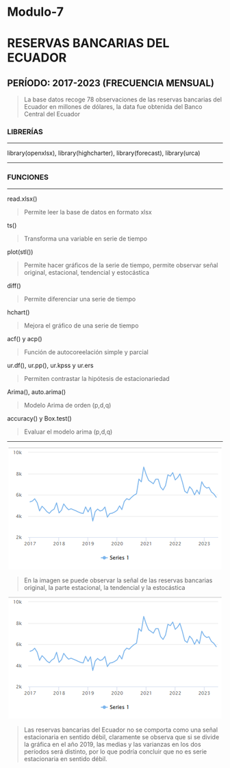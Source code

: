 # Modulo-7
# RESERVAS BANCARIAS DEL ECUADOR
## PERÍODO: 2017-2023 (FRECUENCIA MENSUAL)
> La base datos recoge 78 observaciones de las reservas bancarias del Ecuador en millones de dólares, la data fue obtenida del Banco Central del Ecuador

### LIBRERÍAS
------------
library(openxlsx), library(highcharter), library(forecast), library(urca)

------------

### FUNCIONES
------------
read.xlsx()
> Permite leer la base de datos en formato xlsx

ts()
> Transforma una variable en serie de tiempo

plot(stl())
> Permite hacer gráficos de la serie de tiempo, permite observar señal original, estacional, tendencial y estocástica

diff()
> Permite diferenciar una serie de tiempo

hchart()
> Mejora el gráfico de una serie de tiempo

acf() y acp()
> Función de autocoreelación simple y parcial

ur.df(), ur.pp(), ur.kpss y ur.ers
> Permiten contrastar la hipótesis de estacionariedad

Arima(), auto.arima()
> Modelo Arima de orden (p,d,q)

accuracy() y Box.test()
> Evaluar el modelo arima (p,d,q)


------------



<p align="center">
  <img src="https://github.com/daperalt8/Modulo-7/blob/main/Rplot.png" alt="RESERVAS BANCARIAS DEL ECUADOR, HCHART">
</p>

> En la imagen se puede observar la señal de las reservas bancarias original, la parte estacional, la tendencial y la estocástica

<p align="center">
  <img src="https://github.com/daperalt8/Modulo-7/blob/main/Rplot.png" alt="RESERVAS BANCARIAS DEL ECUADOR, Visualización con HCHART">
</p>

> Las reservas bancarias del Ecuador no se comporta como una señal estacionaria en sentido débil, claramente se observa que si se divide la gráfica en el año 2019, las medias y las varianzas en los dos períodos será distinto, por lo que podría concluir que no es serie estacionaria en sentido débil.
